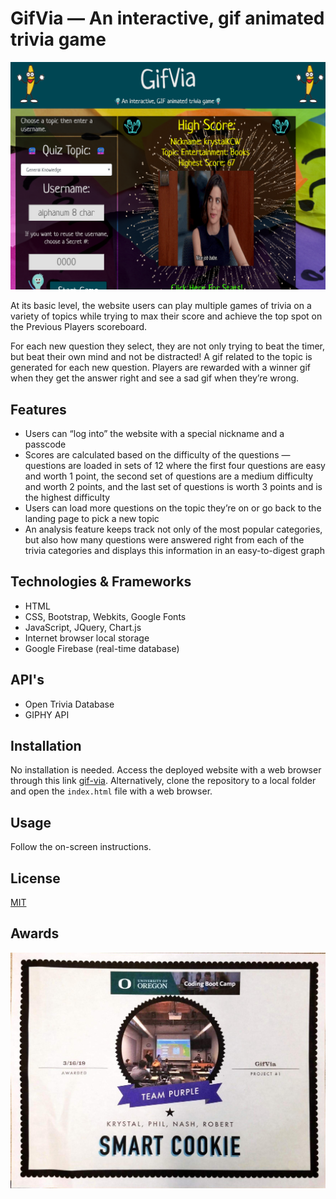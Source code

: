 # GifVia &mdash; An interactive, gif animated trivia game

![gif-via](images/gif-via.png 'gif-via')

At its basic level, the website users can play multiple games of trivia on a variety of topics while trying to max their score and achieve the top spot on the Previous Players scoreboard.

For each new question they select, they are not only trying to beat the timer, but beat their own mind and not be distracted! A gif related to the topic is generated for each new question. Players are rewarded with a winner gif when they get the answer right and see a sad gif when they’re wrong.

## Features

- Users can “log into” the website with a special nickname and a passcode
- Scores are calculated based on the difficulty of the questions &mdash; questions are loaded in sets of 12 where the first four questions are easy and worth 1 point, the second set of questions are a medium difficulty and worth 2 points, and the last set of questions is worth 3 points and is the highest difficulty
- Users can load more questions on the topic they’re on or go back to the landing page to pick a new topic
- An analysis feature keeps track not only of the most popular categories, but also how many questions were answered right from each of the trivia categories and displays this information in an easy-to-digest graph

## Technologies & Frameworks

- HTML
- CSS, Bootstrap, Webkits, Google Fonts
- JavaScript, JQuery, Chart.js
- Internet browser local storage
- Google Firebase (real-time database)

## API's

- Open Trivia Database
- GIPHY API

## Installation

No installation is needed. Access the deployed website with a web browser through this link [gif-via](https://robjpar.github.io/gif-via/). Alternatively, clone the repository to a local folder and open the `index.html` file with a web browser.

## Usage

Follow the on-screen instructions.

## License

[MIT](https://choosealicense.com/licenses/mit/)

## Awards

![Smart Cookie](smart-cookie.jpg 'Smart Cookie')
